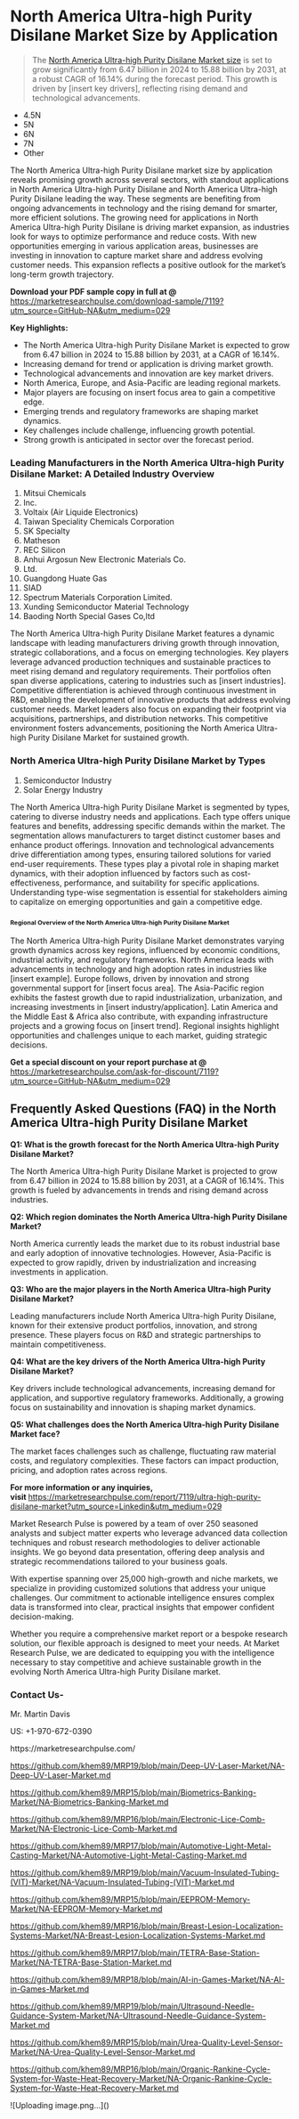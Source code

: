 <h1>North America Ultra-high Purity Disilane Market&nbsp;Size by Application</h1><blockquote><p>The <a href="https://marketresearchpulse.com/download-sample/7119?utm_source=GitHub-NA&amp;utm_medium=029">North America Ultra-high Purity Disilane Market size</a> is set to grow significantly from 6.47 billion in 2024 to 15.88 billion by 2031, at a robust CAGR of 16.14% during the forecast period. This growth is driven by [insert key drivers], reflecting rising demand and technological advancements.</p></blockquote><ul><li>4.5N<li> 5N<li> 6N<li> 7N<li> Other</li></ul><p>The North America Ultra-high Purity Disilane market size by application reveals promising growth across several sectors, with standout applications in North America Ultra-high Purity Disilane and North America Ultra-high Purity Disilane leading the way. These segments are benefiting from ongoing advancements in technology and the rising demand for smarter, more efficient solutions. The growing need for applications in North America Ultra-high Purity Disilane is driving market expansion, as industries look for ways to optimize performance and reduce costs. With new opportunities emerging in various application areas, businesses are investing in innovation to capture market share and address evolving customer needs. This expansion reflects a positive outlook for the market’s long-term growth trajectory.</p><p><strong>Download your PDF sample copy in full at @ </strong><a href="https://marketresearchpulse.com/download-sample/7119?utm_source=GitHub-NA&amp;utm_medium=029">https://marketresearchpulse.com/download-sample/7119?utm_source=GitHub-NA&amp;utm_medium=029</a></p><p><strong>Key Highlights: </strong></p><ul><li>The North America Ultra-high Purity Disilane Market is expected to grow from 6.47 billion in 2024 to 15.88 billion by 2031, at a CAGR of 16.14%.</li><li>Increasing demand for trend or application is driving market growth.</li><li>Technological advancements and innovation are key market drivers.</li><li>North America, Europe, and Asia-Pacific are leading regional markets.</li><li>Major players are focusing on insert focus area to gain a competitive edge.</li><li>Emerging trends and regulatory frameworks are shaping market dynamics.</li><li>Key challenges include challenge, influencing growth potential.</li><li>Strong growth is anticipated in sector over the forecast period.</li></ul><h3>Leading Manufacturers in the North America Ultra-high Purity Disilane Market: A Detailed Industry Overview</h3><ol><li>Mitsui Chemicals</li><li>Inc.</li><li>Voltaix (Air Liquide Electronics)</li><li>Taiwan Speciality Chemicals Corporation</li><li>SK Specialty</li><li>Matheson</li><li>REC Silicon</li><li>Anhui Argosun New Electronic Materials Co.</li><li>Ltd.</li><li>Guangdong Huate Gas</li><li>SIAD</li><li>Spectrum Materials Corporation Limited.</li><li>Xunding Semiconductor Material Technology</li><li>Baoding North Special Gases Co,ltd</li></ol><div class="flex max-w-full flex-col flex-grow"><div class="min-h-8 text-message flex w-full flex-col items-end gap-2 whitespace-normal break-words [.text-message+&amp;]:mt-5" dir="auto" data-message-author-role="assistant" data-message-id="fd8432e4-4910-450d-b182-61b7bfb0a01f" data-message-model-slug="gpt-4o"><div class="flex w-full flex-col gap-1 empty:hidden first:pt-[3px]"><div class="markdown prose w-full break-words dark:prose-invert light"><p>The North America Ultra-high Purity Disilane Market features a dynamic landscape with leading manufacturers driving growth through innovation, strategic collaborations, and a focus on emerging technologies. Key players leverage advanced production techniques and sustainable practices to meet rising demand and regulatory requirements. Their portfolios often span diverse applications, catering to industries such as [insert industries]. Competitive differentiation is achieved through continuous investment in R&amp;D, enabling the development of innovative products that address evolving customer needs. Market leaders also focus on expanding their footprint via acquisitions, partnerships, and distribution networks. This competitive environment fosters advancements, positioning the North America Ultra-high Purity Disilane Market for sustained growth.</p></div></div></div></div><h3>North America Ultra-high Purity Disilane Market by Types</h3><ol><li>Semiconductor Industry<li> Solar Energy Industry</li></ol><div class="flex max-w-full flex-col flex-grow"><div class="min-h-8 text-message flex w-full flex-col items-end gap-2 whitespace-normal break-words [.text-message+&amp;]:mt-5" dir="auto" data-message-author-role="assistant" data-message-id="084470be-0bb7-4664-bddf-5156b4f41249" data-message-model-slug="gpt-4o-mini"><div class="flex w-full flex-col gap-1 empty:hidden first:pt-[3px]"><div class="markdown prose w-full break-words dark:prose-invert light"><p>The North America Ultra-high Purity Disilane Market is segmented by types, catering to diverse industry needs and applications. Each type offers unique features and benefits, addressing specific demands within the market. The segmentation allows manufacturers to target distinct customer bases and enhance product offerings. Innovation and technological advancements drive differentiation among types, ensuring tailored solutions for varied end-user requirements. These types play a pivotal role in shaping market dynamics, with their adoption influenced by factors such as cost-effectiveness, performance, and suitability for specific applications. Understanding type-wise segmentation is essential for stakeholders aiming to capitalize on emerging opportunities and gain a competitive edge.</p></div></div></div></div><h3><span style="font-size: 11px;">Regional Overview of the North America Ultra-high Purity Disilane Market</span></h3><div class="flex max-w-full flex-col flex-grow"><div class="min-h-8 text-message flex w-full flex-col items-end gap-2 whitespace-normal break-words [.text-message+&amp;]:mt-5" dir="auto" data-message-author-role="assistant" data-message-id="e9038762-ce64-4e30-91c9-9bd413514231" data-message-model-slug="gpt-4o-mini"><div class="flex w-full flex-col gap-1 empty:hidden first:pt-[3px]"><div class="markdown prose w-full break-words dark:prose-invert light"><p>The North America Ultra-high Purity Disilane Market demonstrates varying growth dynamics across key regions, influenced by economic conditions, industrial activity, and regulatory frameworks. North America leads with advancements in technology and high adoption rates in industries like [insert example]. Europe follows, driven by innovation and strong governmental support for [insert focus area]. The Asia-Pacific region exhibits the fastest growth due to rapid industrialization, urbanization, and increasing investments in [insert industry/application]. Latin America and the Middle East &amp; Africa also contribute, with expanding infrastructure projects and a growing focus on [insert trend]. Regional insights highlight opportunities and challenges unique to each market, guiding strategic decisions.</p></div></div></div></div><p><strong>Get a special discount on your report purchase at @ </strong><a href="https://marketresearchpulse.com/ask-for-discount/7119?utm_source=GitHub-NA&amp;utm_medium=029">https://marketresearchpulse.com/ask-for-discount/7119?utm_source=GitHub-NA&amp;utm_medium=029</a></p><h2>Frequently Asked Questions (FAQ) in the North America Ultra-high Purity Disilane Market</h2><p><strong>Q1: What is the growth forecast for the North America Ultra-high Purity Disilane Market?</strong></p><p>The North America Ultra-high Purity Disilane Market is projected to grow from 6.47 billion in 2024 to 15.88 billion by 2031, at a CAGR of 16.14%. This growth is fueled by advancements in trends and rising demand across industries.</p><p><strong>Q2: Which region dominates the North America Ultra-high Purity Disilane Market?</strong></p><p>North America currently leads the market due to its robust industrial base and early adoption of innovative technologies. However, Asia-Pacific is expected to grow rapidly, driven by industrialization and increasing investments in application.</p><p><strong>Q3: Who are the major players in the North America Ultra-high Purity Disilane Market?</strong></p><p>Leading manufacturers include North America Ultra-high Purity Disilane, known for their extensive product portfolios, innovation, and strong presence. These players focus on R&amp;D and strategic partnerships to maintain competitiveness.</p><p><strong>Q4: What are the key drivers of the North America Ultra-high Purity Disilane Market?</strong></p><p>Key drivers include technological advancements, increasing demand for application, and supportive regulatory frameworks. Additionally, a growing focus on sustainability and innovation is shaping market dynamics.</p><p><strong>Q5: What challenges does the North America Ultra-high Purity Disilane Market face?</strong></p><p>The market faces challenges such as challenge, fluctuating raw material costs, and regulatory complexities. These factors can impact production, pricing, and adoption rates across regions.</p><p><strong>For more information or any inquiries, visit&nbsp;</strong><a href="https://marketresearchpulse.com/report/7119/ultra-high-purity-disilane-market?utm_source=Linkedin&utm_medium=029">https://marketresearchpulse.com/report/7119/ultra-high-purity-disilane-market?utm_source=Linkedin&utm_medium=029</a></p><p>Market Research Pulse is powered by a team of over 250 seasoned analysts and subject matter experts who leverage advanced data collection techniques and robust research methodologies to deliver actionable insights. We go beyond data presentation, offering deep analysis and strategic recommendations tailored to your business goals.</p><p>With expertise spanning over 25,000 high-growth and niche markets, we specialize in providing customized solutions that address your unique challenges. Our commitment to actionable intelligence ensures complex data is transformed into clear, practical insights that empower confident decision-making.</p><p>Whether you require a comprehensive market report or a bespoke research solution, our flexible approach is designed to meet your needs. At Market Research Pulse, we are dedicated to equipping you with the intelligence necessary to stay competitive and achieve sustainable growth in the evolving North America Ultra-high Purity Disilane market.</p><h3><strong>Contact Us-</strong></h3><p>Mr. Martin Davis</p><p>US: +1-970-672-0390</p><p>https://marketresearchpulse.com/</p><p><a href="https://github.com/khem89/MRP19/blob/main/Deep-UV-Laser-Market/NA-Deep-UV-Laser-Market.md">https://github.com/khem89/MRP19/blob/main/Deep-UV-Laser-Market/NA-Deep-UV-Laser-Market.md</a></p><p><a href="https://github.com/khem89/MRP15/blob/main/Biometrics-Banking-Market/NA-Biometrics-Banking-Market.md">https://github.com/khem89/MRP15/blob/main/Biometrics-Banking-Market/NA-Biometrics-Banking-Market.md</a></p><p><a href="https://github.com/khem89/MRP16/blob/main/Electronic-Lice-Comb-Market/NA-Electronic-Lice-Comb-Market.md">https://github.com/khem89/MRP16/blob/main/Electronic-Lice-Comb-Market/NA-Electronic-Lice-Comb-Market.md</a></p><p><a href="https://github.com/khem89/MRP17/blob/main/Automotive-Light-Metal-Casting-Market/NA-Automotive-Light-Metal-Casting-Market.md">https://github.com/khem89/MRP17/blob/main/Automotive-Light-Metal-Casting-Market/NA-Automotive-Light-Metal-Casting-Market.md</a></p><p><a href="https://github.com/khem89/MRP19/blob/main/Vacuum-Insulated-Tubing-(VIT)-Market/NA-Vacuum-Insulated-Tubing-(VIT)-Market.md">https://github.com/khem89/MRP19/blob/main/Vacuum-Insulated-Tubing-(VIT)-Market/NA-Vacuum-Insulated-Tubing-(VIT)-Market.md</a></p><p><a href="https://github.com/khem89/MRP15/blob/main/EEPROM-Memory-Market/NA-EEPROM-Memory-Market.md">https://github.com/khem89/MRP15/blob/main/EEPROM-Memory-Market/NA-EEPROM-Memory-Market.md</a></p><p><a href="https://github.com/khem89/MRP16/blob/main/Breast-Lesion-Localization-Systems-Market/NA-Breast-Lesion-Localization-Systems-Market.md">https://github.com/khem89/MRP16/blob/main/Breast-Lesion-Localization-Systems-Market/NA-Breast-Lesion-Localization-Systems-Market.md</a></p><p><a href="https://github.com/khem89/MRP17/blob/main/TETRA-Base-Station-Market/NA-TETRA-Base-Station-Market.md">https://github.com/khem89/MRP17/blob/main/TETRA-Base-Station-Market/NA-TETRA-Base-Station-Market.md</a></p><p><a href="https://github.com/khem89/MRP18/blob/main/AI-in-Games-Market/NA-AI-in-Games-Market.md">https://github.com/khem89/MRP18/blob/main/AI-in-Games-Market/NA-AI-in-Games-Market.md</a></p><p><a href="https://github.com/khem89/MRP19/blob/main/Ultrasound-Needle-Guidance-System-Market/NA-Ultrasound-Needle-Guidance-System-Market.md">https://github.com/khem89/MRP19/blob/main/Ultrasound-Needle-Guidance-System-Market/NA-Ultrasound-Needle-Guidance-System-Market.md</a></p><p><a href="https://github.com/khem89/MRP15/blob/main/Urea-Quality-Level-Sensor-Market/NA-Urea-Quality-Level-Sensor-Market.md">https://github.com/khem89/MRP15/blob/main/Urea-Quality-Level-Sensor-Market/NA-Urea-Quality-Level-Sensor-Market.md</a></p><p><a href="https://github.com/khem89/MRP16/blob/main/Organic-Rankine-Cycle-System-for-Waste-Heat-Recovery-Market/NA-Organic-Rankine-Cycle-System-for-Waste-Heat-Recovery-Market.md">https://github.com/khem89/MRP16/blob/main/Organic-Rankine-Cycle-System-for-Waste-Heat-Recovery-Market/NA-Organic-Rankine-Cycle-System-for-Waste-Heat-Recovery-Market.md</a></p>
![Uploading image.png…]()
